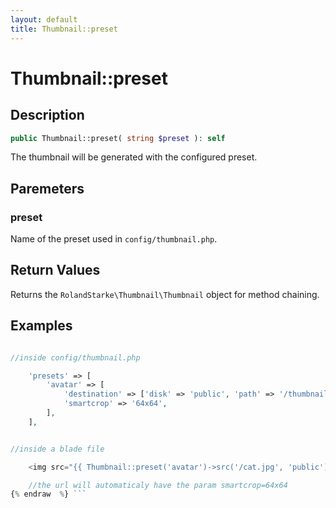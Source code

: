 ```yaml
---
layout: default
title: Thumbnail::preset
---
```


# Thumbnail::preset

## Description

```php
public Thumbnail::preset( string $preset ): self
```

The thumbnail will be generated with the configured preset.

## Paremeters

### preset

Name of the preset used in `config/thumbnail.php`.

## Return Values

Returns the `RolandStarke\Thumbnail\Thumbnail` object for method chaining.

## Examples

```php {% raw  %}

//inside config/thumbnail.php

    'presets' => [
        'avatar' => [
            'destination' => ['disk' => 'public', 'path' => '/thumbnails/avatar/'],
            'smartcrop' => '64x64',
        ],
    ],


//inside a blade file

    <img src="{{ Thumbnail::preset('avatar')->src('/cat.jpg', 'public')->url() }}">

    //the url will automaticaly have the param smartcrop=64x64
{% endraw  %} ```
